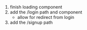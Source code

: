 1. finish loading component
2. add the /login path and component
   - allow for redirect from login
3. add the /signup path
